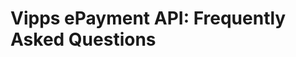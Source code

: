 <!-- START_METADATA
---
title: FAQs
draft: true
---
END_METADATA -->

# Vipps ePayment API: Frequently Asked Questions
